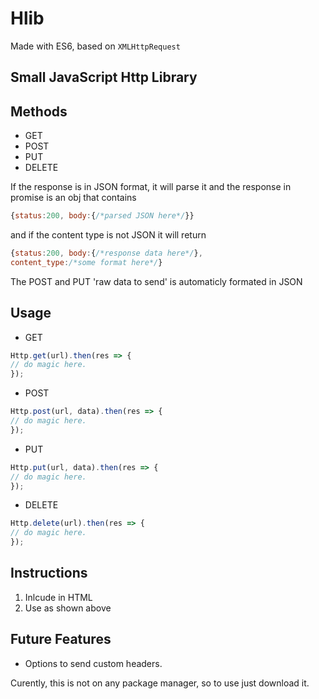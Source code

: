 # Hlib
Made with ES6, based on ``` XMLHttpRequest ```

## Small JavaScript Http Library

## Methods
* GET
* POST
* PUT
* DELETE

If the response is in JSON format, it will parse it and the response in promise is an obj that contains
```javascript
{status:200, body:{/*parsed JSON here*/}}
```

and if the content type is not JSON
it will return 
```javascript
{status:200, body:{/*response data here*/},
content_type:/*some format here*/}
```
The POST and PUT 'raw data to send' is automaticly formated in JSON

## Usage
* GET
```javascript
Http.get(url).then(res => {
// do magic here.
});
```
* POST
```javascript
Http.post(url, data).then(res => {
// do magic here.
});
```
* PUT
```javascript
Http.put(url, data).then(res => {
// do magic here.
});
```
* DELETE
```javascript
Http.delete(url).then(res => {
// do magic here.
});
```

## Instructions
1. Inlcude in HTML
2. Use as shown above

## Future Features
* Options to send custom headers.

Curently, this is not on any package manager, so to use just download it.
